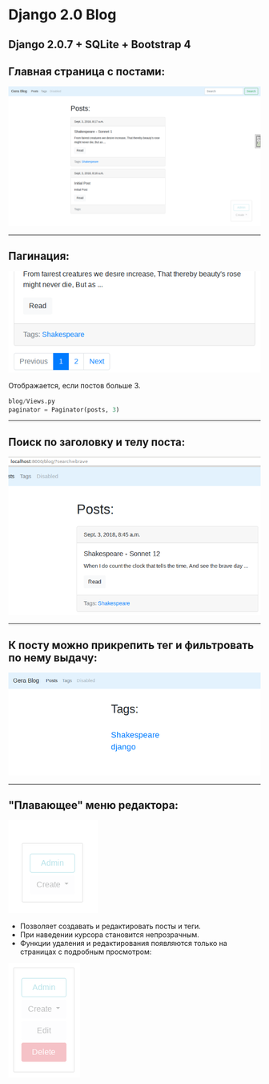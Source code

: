 # Django 2.0 Blog

## Django 2.0.7 + SQLite + Bootstrap 4

## Главная страница с постами:
![Django 2.0 Blog](https://raw.githubusercontent.com/snowmanunderwater/Django2_Blog/master/screenshots/Screenshot_Main.jpg)

---

## Пагинация:
![Django 2.0 Blog](https://raw.githubusercontent.com/snowmanunderwater/Django2_Blog/master/screenshots/Screenshot_Pagination.png)

Отображается, если постов больше 3.
```Python
blog/Views.py
paginator = Paginator(posts, 3)
```

---

## Поиск по заголовку и телу поста:
![Django 2.0 Blog](https://raw.githubusercontent.com/snowmanunderwater/Django2_Blog/master/screenshots/Screenshot_Search.png)

---

## К посту можно прикрепить тег и фильтровать по нему выдачу:
![Django 2.0 Blog](https://raw.githubusercontent.com/snowmanunderwater/Django2_Blog/master/screenshots/Screenshot_Tags.png)

---

## "Плавающее" меню редактора:

![Django 2.0 Blog](https://raw.githubusercontent.com/snowmanunderwater/Django2_Blog/master/screenshots/Screenshot_Admin_panel.png)

* Позволяет создавать и редактировать посты и теги. 
* При наведении курсора становится непрозрачным.
* Функции удаления и редактирования появляются только на страницах с подробным просмотром:

![Django 2.0 Blog](https://raw.githubusercontent.com/snowmanunderwater/Django2_Blog/master/screenshots/Screenshot_Admin_panel_expand.png)